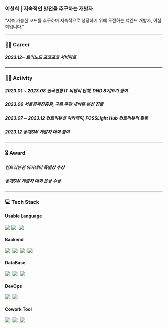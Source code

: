 ### 이설희 | 지속적인 발전을 추구하는 개발자

“지속 가능한 코드를 추구하며 지속적으로 성장하기 위해 도전하는 백엔드 개발자, 이설희입니다.”

---
<h3 align="left">👩‍💻 Career</h3> 

##### 2023.12~ 트리노드 포코포코 서버파트


---
<h3 align="left">🏃‍♀️ Activity</h3>

##### 2023.01 ~ 2023.08 전국연합 IT 비영리 단체, DND 8기/9기 참여
##### 2023.06 서울경제진흥원, 구름 주관 새싹톤 본선 진출
##### 2023.07 ~ 2023.12 컨트리뷰션 아카데미, FOSSLight Hub 컨트리뷰터 활동
##### 2023.12 공개SW 개발자 대회 참여

---
<h3 align="left">🎖️ Award</h3>

##### 컨트리뷰션 아카데미 특별상 수상
##### 공개SW 개발자 대회 은상 수상

---
<h3 align="left">💻 Tech Stack </h3> 
<h4 align="left"> Usable Language </h4>
<p align="left">
  <img src="https://img.shields.io/badge/Go-00ADD8?style=flat-square&logo=go&logoColor=white">
  <img src="https://img.shields.io/badge/Java-007396?style=flat-square&logo=Java&logoColor=white"/></a>&nbsp
  <img src="https://img.shields.io/badge/Python-3776AB?style=flat-square&logo=python&logoColor=white"/></a>&nbsp

<h4 align="left"> Backend </h4>
<p align="left">
  <img src="https://img.shields.io/badge/Gin-008ECF?style=flat-square&logo=Gin&logoColor=white"/></a>&nbsp 
  <img src="https://img.shields.io/badge/SpringBoot-6DB33F?style=flat-square&logo=Spring Boot&logoColor=white"/></a>&nbsp 
  <img src="https://img.shields.io/badge/GraphQL-E10098?style=flat-square&logo=GraphQL&logoColor=white"/></a>&nbsp 
  <img src="https://img.shields.io/badge/Swagger-85EA2D?style=flat-square&logo=Swagger&logoColor=white"/></a>&nbsp 

<h4 align="left"> DataBase </h4>
<p align="left">
  <img src="https://img.shields.io/badge/MySQL-4479A1?style=flat-square&logo=MySQL&logoColor=white"/></a>&nbsp 
  <img src="https://img.shields.io/badge/Redis-DC382D?style=flat-square&logo=MySQL&logoColor=white"/></a>&nbsp 
  <img src="https://img.shields.io/badge/AmazonDynamoDB-4053D6?style=flat-square&logo=Amazon DynamoDB&logoColor=white"/></a>&nbsp   

<h4 align="left"> DevOps </h4>
<p align="left">
  <img src="https://img.shields.io/badge/Github Action-2088FF?style=flat-square&logo=Github Actions&logoColor=white"/></a>&nbsp 
  <img src="https://img.shields.io/badge/Docker-2496ED?style=flat-square&logo=Docker&logoColor=white"/></a>&nbsp  

<h4 align="left"> Cowork Tool </h4>
<p align="left">
  <img src="https://img.shields.io/badge/Slack-4A154B?style=flat-square&logo=Slack&logoColor=white"/></a>&nbsp 
  <img src="https://img.shields.io/badge/Notion-000000?style=flat-square&logo=Notion&logoColor=white"/></a>&nbsp 
  <img src="https://img.shields.io/badge/Discord-5865F2?style=flat-square&logo=Discord&logoColor=white"/></a>&nbsp 


